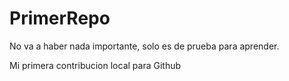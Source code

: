 # PrimerRepo
No va a haber nada importante, solo es de prueba para aprender.

Mi primera contribucion local para Github

